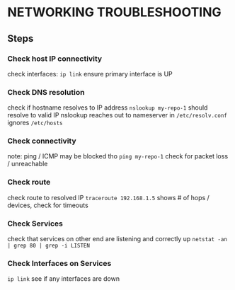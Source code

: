 # NETWORKING TROUBLESHOOTING

## Steps

### Check host IP connectivity
check interfaces: `ip link`
ensure primary interface is UP

### Check DNS resolution
check if hostname resolves to IP address
`nslookup my-repo-1` should resolve to valid IP
nslookup reaches out to nameserver in `/etc/resolv.conf`
ignores `/etc/hosts`

### Check connectivity
note: ping / ICMP may be blocked tho
`ping my-repo-1` check for packet loss / unreachable

### Check route
check route to resolved IP
`traceroute 192.168.1.5`
shows # of hops / devices, check for timeouts

### Check Services
check that services on other end are listening and correctly up
`netstat -an | grep 80 | grep -i LISTEN`

### Check Interfaces on Services
`ip link` see if any interfaces are down
